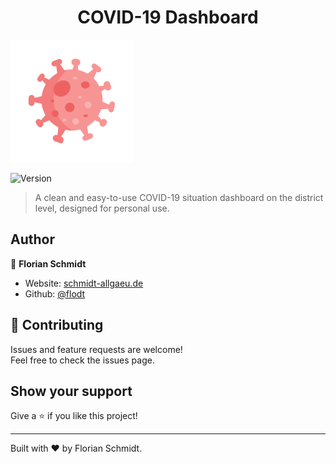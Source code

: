 <h1 align="center">COVID-19 Dashboard</h1>

![App icon](img/favicon-196x196.png)

<p>
  <img alt="Version" src="https://img.shields.io/badge/version-1.0-red.svg" />
</p>

> A clean and easy-to-use COVID-19 situation dashboard on the district level, designed for personal use.

## Author

👤 **Florian Schmidt**

* Website: [schmidt-allgaeu.de](https://schmidt-allgaeu.de)
* Github: [@flodt](https://github.com/flodt)

## 🤝 Contributing

Issues and feature requests are welcome!<br />Feel free to check the issues page.

## Show your support

Give a ⭐️ if you like this project!

***
Built with ❤️ by Florian Schmidt.
